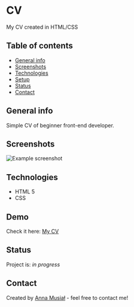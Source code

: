 # CV
My CV created in HTML/CSS

## Table of contents
* [General info](#general-info)
* [Screenshots](#screenshots)
* [Technologies](#technologies)
* [Setup](#setup)
* [Status](#status)
* [Contact](#contact)

## General info
Simple CV of beginner front-end developer. 

## Screenshots
![Example screenshot](./img/screenshot)

## Technologies
* HTML 5
* CSS

## Demo
Check it here: [My CV](https://aniamusial.github.io/CV/)

## Status
Project is: _in progress_

## Contact
Created by [Anna Musiał](https://www.linkedin.com/in/anna-musial-1a8741121/) - feel free to contact me!
